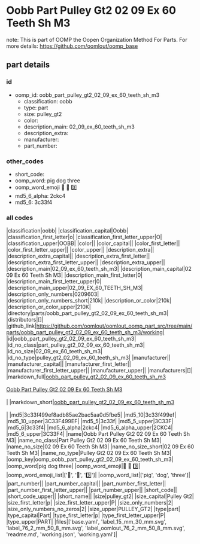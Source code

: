 # Oobb Part Pulley Gt2 02 09 Ex 60 Teeth Sh M3  

note: This is part of OOMP the Oopen Organization Method For Parts. For more details: https://github.com/oomlout/oomp_base

##  part details





### id
* oomp_id: oobb_part_pulley_gt2_02_09_ex_60_teeth_sh_m3
  * classification: oobb
  * type: part
  * size: pulley_gt2
  * color: 
  * description_main: 02_09_ex_60_teeth_sh_m3
  * description_extra: 
  * manufacturer: 
  * part_number: 

### other_codes
* short_code: 
* oomp_word: pig dog three
* oomp_word_emoji :pig: :dog: :three:
* md5_6_alpha: 2ckc4
* md5_6: 3c33f4

### all codes 
|classification|oobb|
|classification_capital|Oobb|
|classification_first_letter|o|
|classification_first_letter_upper|O|
|classification_upper|OOBB|
|color||
|color_capital||
|color_first_letter||
|color_first_letter_upper||
|color_upper||
|description_extra||
|description_extra_capital||
|description_extra_first_letter||
|description_extra_first_letter_upper||
|description_extra_upper||
|description_main|02_09_ex_60_teeth_sh_m3|
|description_main_capital|02 09 Ex 60 Teeth Sh M3|
|description_main_first_letter|0|
|description_main_first_letter_upper|0|
|description_main_upper|02_09_EX_60_TEETH_SH_M3|
|description_only_numbers|0209603|
|description_only_numbers_short|210k|
|description_or_color|210k|
|description_or_color_upper|210K|
|directory|parts/oobb_part_pulley_gt2_02_09_ex_60_teeth_sh_m3|
|distributors|[]|
|github_link|https://github.com/oomlout/oomlout_oomp_part_src/tree/main/parts/oobb_part_pulley_gt2_02_09_ex_60_teeth_sh_m3/working|
|id|oobb_part_pulley_gt2_02_09_ex_60_teeth_sh_m3|
|id_no_class|part_pulley_gt2_02_09_ex_60_teeth_sh_m3|
|id_no_size|02_09_ex_60_teeth_sh_m3|
|id_no_type|pulley_gt2_02_09_ex_60_teeth_sh_m3|
|manufacturer||
|manufacturer_capital||
|manufacturer_first_letter||
|manufacturer_first_letter_upper||
|manufacturer_upper||
|manufacturers|[]|
|markdown_full|[oobb_part_pulley_gt2_02_09_ex_60_teeth_sh_m3](https://github.com/oomlout/oomlout_oomp_part_src/tree/main/parts/oobb_part_pulley_gt2_02_09_ex_60_teeth_sh_m3/working)<br>[](https://github.com/oomlout/oomlout_oomp_part_src/tree/main/parts/oobb_part_pulley_gt2_02_09_ex_60_teeth_sh_m3/working)<br>[Oobb Part Pulley Gt2 02 09 Ex 60 Teeth Sh M3](https://github.com/oomlout/oomlout_oomp_part_src/tree/main/parts/oobb_part_pulley_gt2_02_09_ex_60_teeth_sh_m3/working)<br><br>|
|markdown_short|[oobb_part_pulley_gt2_02_09_ex_60_teeth_sh_m3](https://github.com/oomlout/oomlout_oomp_part_src/tree/main/parts/oobb_part_pulley_gt2_02_09_ex_60_teeth_sh_m3/working)<br><br>|
|md5|3c33f499ef8adb85ae2bac5aa0d5fbe5|
|md5_10|3c33f499ef|
|md5_10_upper|3C33F499EF|
|md5_5|3c33f|
|md5_5_upper|3C33F|
|md5_6|3c33f4|
|md5_6_alpha|2ckc4|
|md5_6_alpha_upper|2CKC4|
|md5_6_upper|3C33F4|
|name|Oobb Part Pulley Gt2 02 09 Ex 60 Teeth Sh M3|
|name_no_class|Part Pulley Gt2 02 09 Ex 60 Teeth Sh M3|
|name_no_size|02 09 Ex 60 Teeth Sh M3|
|name_no_size_short|02 09 Ex 60 Teeth Sh M3|
|name_no_type|Pulley Gt2 02 09 Ex 60 Teeth Sh M3|
|oomp_key|oomp_oobb_part_pulley_gt2_02_09_ex_60_teeth_sh_m3|
|oomp_word|pig dog three|
|oomp_word_emoji|:pig: :dog: :three:|
|oomp_word_emoji_list|[':pig:', ':dog:', ':three:']|
|oomp_word_list|['pig', 'dog', 'three']|
|part_number||
|part_number_capital||
|part_number_first_letter||
|part_number_first_letter_upper||
|part_number_upper||
|short_code||
|short_code_upper||
|short_name||
|size|pulley_gt2|
|size_capital|Pulley Gt2|
|size_first_letter|p|
|size_first_letter_upper|P|
|size_only_numbers|2|
|size_only_numbers_no_zeros|2|
|size_upper|PULLEY_GT2|
|type|part|
|type_capital|Part|
|type_first_letter|p|
|type_first_letter_upper|P|
|type_upper|PART|
|files|['base.yaml', 'label_15_mm_30_mm.svg', 'label_76_2_mm_50_8_mm.svg', 'label_oomlout_76_2_mm_50_8_mm.svg', 'readme.md', 'working.json', 'working.yaml']|
